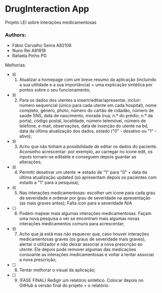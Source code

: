 # DrugInteraction App
 
Projeto LEI sobre interações medicamentosas


### Authors:
- Fábio Carvalho Senra A82108
- Nuno Rei A81918
- Rafaela Pinho PG

Melhorias:

- [x] 1) Atualizar a homepage com um breve resumo da aplicação (incluindo a sua utilidade e a sua importância) + uma explicação sintética por pontos sobre o seu funcionamento;
- [X] 2) Para os dados dos utentes a inserir/editar/apresentar, incluir: número sequencial (único para cada utente em cada hospital), nome completo, género, photo, número do cartão de cidadão, número de saúde SNS, data de nascimento, morada (rua; n.º do prédio; n.º da porta), código postal, localidade, número telemóvel, número de telefone, e-mail, observações, data de inserção do utente na bd, data da última atualização dos dados, estado ("0" - desativo ou "1" - ativo);
- [X] 3) Acho que não tinham a possibilidade de editar os dados do paciente. Aconselho acrescentar: por exemplo, ao carregar no ícone edit, os inputs tornam-se editable e conseguem depois guardar as alterações;
- [X] 4) Permitir desativar um utente => estado de "1" para "0" + data da última atualização updated (só apresentam depois os pacientes com estado a "1" para a pesquisa);
- [x] 5) Nas interações medicamentosas: escolher um ícone para cada grau de severidade e ordenar por grau de severidade na apresentação (as mais graves antes); 
 Falta icon para a severidade N/A
- [ ] 6) Podem mapear mais algumas interações medicamentosas. Façam uma nova pesquisa a ver se encontram mais algumas novas interações medicamentos comuns para acrescentar;
- [x] 7) Acho que já está mas não esquecer que, caso houver interações medicamentosas graves (os graus de severidade mais graves), alertar o utilizador e não deixar associar a nova prescrição ao utente. Ele depois pode remover algumas das medicações consoante as interações medicamentosas e voltar a tentar associar a nova prescrição;
- [ ] 8) Tentar melhorar o visual da aplicação;
- [ ] 9) (FASE FINAL) Redigir um relatório sintético. Colocar depois no GitHub a versão final do projeto + o relatório.

